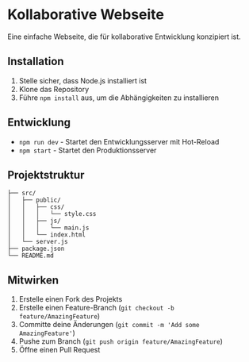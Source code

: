 # Kollaborative Webseite

Eine einfache Webseite, die für kollaborative Entwicklung konzipiert ist.

## Installation

1. Stelle sicher, dass Node.js installiert ist
2. Klone das Repository
3. Führe `npm install` aus, um die Abhängigkeiten zu installieren

## Entwicklung

- `npm run dev` - Startet den Entwicklungsserver mit Hot-Reload
- `npm start` - Startet den Produktionsserver

## Projektstruktur

```
├── src/
│   ├── public/
│   │   ├── css/
│   │   │   └── style.css
│   │   ├── js/
│   │   │   └── main.js
│   │   └── index.html
│   └── server.js
├── package.json
└── README.md
```

## Mitwirken

1. Erstelle einen Fork des Projekts
2. Erstelle einen Feature-Branch (`git checkout -b feature/AmazingFeature`)
3. Committe deine Änderungen (`git commit -m 'Add some AmazingFeature'`)
4. Pushe zum Branch (`git push origin feature/AmazingFeature`)
5. Öffne einen Pull Request 